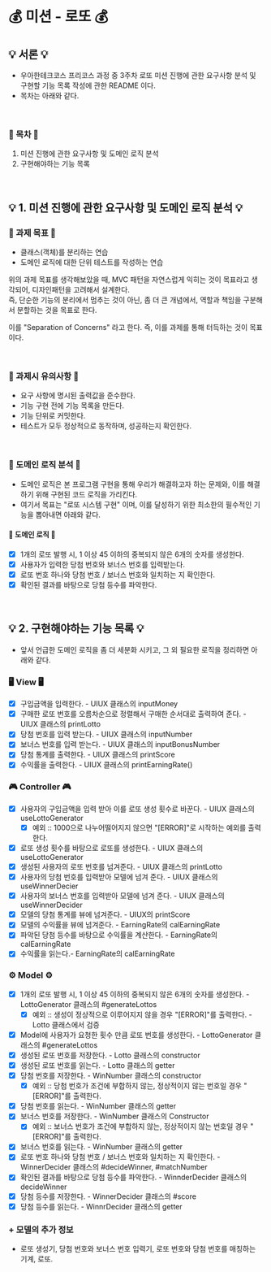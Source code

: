 # 💰 미션 - 로또 💰

## 💡 서론 💡
- 우아한테크코스 프리코스 과정 중 3주차 로또 미션 진행에 관한 요구사항 분석 및 구현할 기능 목록 작성에 관한 README 이다.
- 목차는 아래와 같다.

<br>

### 🎯 목차 🎯
1. 미션 진행에 관한 요구사항 및 도메인 로직 분석
2. 구현해야하는 기능 목록

<br>

## 💡 1. 미션 진행에 관한 요구사항 및 도메인 로직 분석 💡
### 🎯 과제 목표 🎯
- 클래스(객체)를 분리하는 연습
- 도메인 로직에 대한 단위 테스트를 작성하는 연습

위의 과제 목표를 생각해보았을 때, MVC 패턴을 자연스럽게 익히는 것이 목표라고 생각되어, 디자인패턴을 고려해서 설계한다.
<br> 즉, 단순한 기능의 분리에서 멈추는 것이 아닌, 좀 더 큰 개념에서, 역할과 책임을 구분해서 분할하는 것을 목표로 한다.

이를 "Separation of Concerns" 라고 한다. 즉, 이를 과제를 통해 터득하는 것이 목표이다.

<br>

### 🎯 과제시 유의사항 🎯
- 요구 사항에 명시된 출력값을 준수한다.
- 기능 구현 전에 기능 목록을 만든다.
- 기능 단위로 커밋한다.
- 테스트가 모두 정상적으로 동작하며, 성공하는지 확인한다.

<br>

### 🎯 도메인 로직 분석 🎯
- 도메인 로직은 본 프로그램 구현을 통해 우리가 해결하고자 하는 문제와, 이를 해결하기 위해 구현된 코드 로직을 가리킨다.
- 여기서 목표는 "로또 시스템 구현" 이며, 이를 달성하기 위한 최소한의 필수적인 기능을 뽑아내면 아래와 같다.


#### 🧩 도메인 로직 🧩
- [x] 1개의 로또 발행 시, 1 이상 45 이하의 중복되지 않은 6개의 숫자를 생성한다.
- [x] 사용자가 입력한 당첨 번호와 보너스 번호를 입력받는다.
- [x] 로또 번호 하나와 당첨 번호 / 보너스 번호와 일치하는 지 확인한다.
- [x] 확인된 결과를 바탕으로 당첨 등수를 파악한다.

<br>

## 💡 2. 구현해야하는 기능 목록 💡

- 앞서 언급한 도메인 로직을 좀 더 세분화 시키고, 그 외 필요한 로직을 정리하면 아래와 같다.

### 🖥️ View 🖥️
- [x] 구입금액을 입력한다. - UIUX 클래스의 inputMoney
- [x] 구매한 로또 번호를 오름차순으로 정렬해서 구매한 순서대로 출력하여 준다. - UIUX 클래스의 printLotto
- [x] 당첨 번호를 입력 받는다. - UIUX 클래스의 inputNumber
- [x] 보너스 번호를 입력 받는다. - UIUX 클래스의 inputBonusNumber
- [x] 당첨 통계를 출력한다. - UIUX 클래스의 printScore
- [x] 수익률을 출력한다. - UIUX 클래스의 printEarningRate()

### 🎮 Controller 🎮
- [x] 사용자의 구입금액을 입력 받아 이를 로또 생성 횟수로 바꾼다. - UIUX 클래스의 useLottoGenerator
    - [x] 예외 :: 1000으로 나누어떨어지지 않으면 "[ERROR]"로 시작하는 예외를 출력한다.
- [x] 로또 생성 횟수를 바탕으로 로또를 생성한다. - UIUX 클래스의 useLottoGenerator
- [x] 생성된 사용자의 로또 번호를 넘겨준다. - UIUX 클래스의 printLotto
- [x] 사용자의 당첨 번호를 입력받아 모델에 넘겨 준다. - UIUX 클래스의 useWinnerDecier
- [x] 사용자의 보너스 번호를 입력받아 모델에 넘겨 준다. - UIUX 클래스의 useWinnerDecider
- [x] 모델의 당첨 통계를 뷰에 넘겨준다. - UIUX의 printScore
- [x] 모델의 수익률을 뷰에 넘겨준다. - EarningRate의 calEarningRate
- [x] 파악된 당첨 등수를 바탕으로 수익률을 계산한다. - EarningRate의 calEarningRate
- [x] 수익률을 읽는다.- EarningRate의 calEarningRate

### ⚙️ Model ⚙️
- [x] 1개의 로또 발행 시, 1 이상 45 이하의 중복되지 않은 6개의 숫자를 생성한다. - LottoGenerator 클래스의 #generateLottos
    - [x] 예외 :: 생성이 정상적으로 이루어지지 않을 경우 "[ERROR]"를 출력한다. - Lotto 클래스에서 검증
- [x] Model에 사용자가 요청한 횟수 만큼 로또 번호를 생성한다. - LottoGenerator 클래스의 #generateLottos
- [x] 생성된 로또 번호를 저장한다. - Lotto 클래스의 constructor
- [x] 생성된 로또 번호를 읽는다. - Lotto 클래스의 getter
- [x] 당첨 번호를 저장한다. - WinNumber 클래스의 constructor
    - [x] 예외 :: 당첨 번호가 조건에 부합하지 않는, 정상적이지 않는 번호일 경우 "[ERROR]"를 출력한다.
- [x] 당첨 번호를 읽는다. - WinNumber 클래스의 getter
- [x] 보너스 번호를 저장한다. - WinNumber 클래스의 Constructor
    - [x] 예외 :: 보너스 번호가 조건에 부합하지 않는, 정상적이지 않는 번호일 경우 "[ERROR]"를 출력한다.
- [x] 보너스 번호를 읽는다. - WinNumber 클래스의 getter
- [x] 로또 번호 하나와 당첨 번호 / 보너스 번호와 일치하는 지 확인한다. - WinnerDecider 클래스의 #decideWinner, #matchNumber
- [x] 확인된 결과를 바탕으로 당첨 등수를 파악한다. - WinnderDecider 클래스의 decideWinner
- [x] 당첨 등수를 저장한다. - WinnerDecider 클래스의 #score
- [x] 당첨 등수를 읽는다. - WinnrDecider 클래스의 getter

### + 모델의 추가 정보
- 로또 생성기, 당첨 번호와 보너스 번호 입력기, 로또 번호와 당첨 번호를 매칭하는 기계, 로또.
